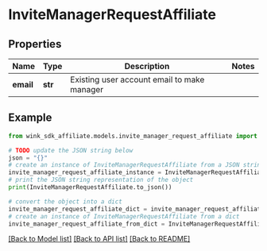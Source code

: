 # InviteManagerRequestAffiliate


## Properties

Name | Type | Description | Notes
------------ | ------------- | ------------- | -------------
**email** | **str** | Existing user account email to make manager | 

## Example

```python
from wink_sdk_affiliate.models.invite_manager_request_affiliate import InviteManagerRequestAffiliate

# TODO update the JSON string below
json = "{}"
# create an instance of InviteManagerRequestAffiliate from a JSON string
invite_manager_request_affiliate_instance = InviteManagerRequestAffiliate.from_json(json)
# print the JSON string representation of the object
print(InviteManagerRequestAffiliate.to_json())

# convert the object into a dict
invite_manager_request_affiliate_dict = invite_manager_request_affiliate_instance.to_dict()
# create an instance of InviteManagerRequestAffiliate from a dict
invite_manager_request_affiliate_from_dict = InviteManagerRequestAffiliate.from_dict(invite_manager_request_affiliate_dict)
```
[[Back to Model list]](../README.md#documentation-for-models) [[Back to API list]](../README.md#documentation-for-api-endpoints) [[Back to README]](../README.md)


